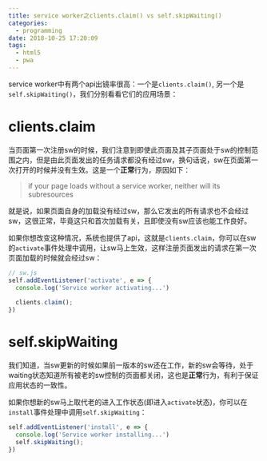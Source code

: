 ```yaml
---
title: service worker之clients.claim() vs self.skipWaiting()
categories:
  - programming
date: 2018-10-25 17:20:09
tags:
  - html5
  - pwa
---
```


service worker中有两个api出镜率很高：一个是`clients.claim()`, 另一个是`self.skipWaiting()`，我们分别看看它们的应用场景：

# clients.claim

当页面第一次注册sw的时候，我们注意到即使此页面及其子页面处于sw的控制范围之内，但是由此页面发出的任务请求都没有经过sw，换句话说，sw在页面第一次打开的时候并没有生效。这是一个**正常**行为，原因如下：

> if your page loads without a service worker, neither will its subresources

就是说，如果页面自身的加载没有经过sw，那么它发出的所有请求也不会经过sw，这很正常，毕竟这只和首次加载有关，且即使没有sw应该也能工作良好。

如果你想改变这种情况，系统也提供了api，这就是`clients.claim`，你可以在sw的`activate`事件处理中调用，让sw马上生效，这样注册页面发出的请求在第一次页面加载的时候就会经过sw：

```javascript
// sw.js
self.addEventListener('activate', e => {
  console.log('Service worker activating...')
  
  clients.claim();
})
```

# self.skipWaiting

我们知道，当sw更新的时候如果前一版本的sw还在工作，新的sw会等待，处于waiting状态知道所有被老的sw控制的页面都关闭，这也是**正常**行为，有利于保证应用状态的一致性。

如果你想新的sw马上取代老的进入工作状态(即进入`activate`状态)，你可以在`install`事件处理中调用`self.skipWaiting`：

```javascript
self.addEventListener('install', e => {
  console.log('Service worker installing...')
  self.skipWaiting();
})
```

